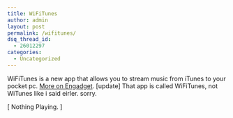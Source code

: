 ```yaml
---
title: WiFiTunes
author: admin
layout: post
permalink: /wifitunes/
dsq_thread_id:
  - 26012297
categories:
  - Uncategorized
---
```

WiFiTunes is a new app that allows you to stream music from iTunes to your pocket pc. [More on Engadget][1]. [update] That app is called WiFiTunes, not WiTunes like i said eirler. sorry.

[ Nothing Playing. ]

 [1]: http://www.engadget.com/entry/1234000213029422/